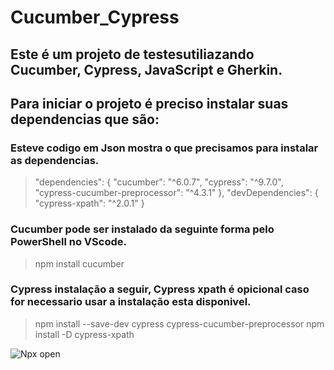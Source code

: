 # Cucumber_Cypress

<h2> Este é um projeto de testesutiliazando Cucumber, Cypress, JavaScript e Gherkin. </h2>

<h2> Para iniciar o projeto é preciso instalar suas dependencias que são: </h2>

### Esteve codigo em Json mostra o que precisamos para instalar as dependencias.
>"dependencies": {
        "cucumber": "^6.0.7",
        "cypress": "^9.7.0",
        "cypress-cucumber-preprocessor": "^4.3.1"
    },
    "devDependencies": {
        "cypress-xpath": "^2.0.1"
    }
    
### Cucumber pode ser instalado da seguinte forma pelo PowerShell no VScode.
>npm install cucumber

### Cypress instalação a seguir, Cypress xpath é opicional caso for necessario usar a instalação esta disponivel.
>npm install --save-dev cypress cypress-cucumber-preprocessor
>npm install -D cypress-xpath


![Npx open](https://user-images.githubusercontent.com/111756886/213320160-9b174ece-728f-4aa9-9362-8a9a988e13d7.png)
